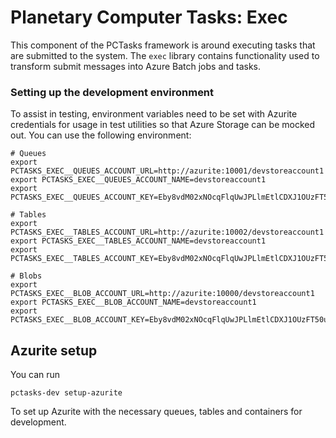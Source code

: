 # Planetary Computer Tasks: Exec

This component of the PCTasks framework is around executing
tasks that are submitted to the system. The `exec` library
contains functionality used to transform submit messages into
Azure Batch jobs and tasks.

### Setting up the development environment

To assist in testing, environment variables need to be set
with Azurite credentials for usage in test utilities
so that Azure Storage can be mocked out. You can use the following
environment:

```
# Queues
export PCTASKS_EXEC__QUEUES_ACCOUNT_URL=http://azurite:10001/devstoreaccount1
export PCTASKS_EXEC__QUEUES_ACCOUNT_NAME=devstoreaccount1
export PCTASKS_EXEC__QUEUES_ACCOUNT_KEY=Eby8vdM02xNOcqFlqUwJPLlmEtlCDXJ1OUzFT50uSRZ6IFsuFq2UVErCz4I6tq/K1SZFPTOtr/KBHBeksoGMGw==

# Tables
export PCTASKS_EXEC__TABLES_ACCOUNT_URL=http://azurite:10002/devstoreaccount1
export PCTASKS_EXEC__TABLES_ACCOUNT_NAME=devstoreaccount1
export PCTASKS_EXEC__TABLES_ACCOUNT_KEY=Eby8vdM02xNOcqFlqUwJPLlmEtlCDXJ1OUzFT50uSRZ6IFsuFq2UVErCz4I6tq/K1SZFPTOtr/KBHBeksoGMGw==

# Blobs
export PCTASKS_EXEC__BLOB_ACCOUNT_URL=http://azurite:10000/devstoreaccount1
export PCTASKS_EXEC__BLOB_ACCOUNT_NAME=devstoreaccount1
export PCTASKS_EXEC__BLOB_ACCOUNT_KEY=Eby8vdM02xNOcqFlqUwJPLlmEtlCDXJ1OUzFT50uSRZ6IFsuFq2UVErCz4I6tq/K1SZFPTOtr/KBHBeksoGMGw==
```

## Azurite setup

You can run

```
pctasks-dev setup-azurite
```

To set up Azurite with the necessary queues, tables and containers for development.
